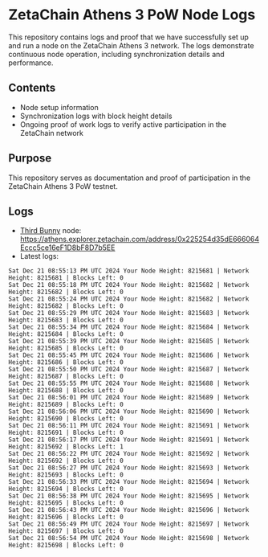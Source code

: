 # ZetaChain Athens 3 PoW Node Logs
This repository contains logs and proof that we have successfully set up and run a node on the ZetaChain Athens 3 network. The logs demonstrate continuous node operation, including synchronization details and performance.

## Contents
- Node setup information
- Synchronization logs with block height details
- Ongoing proof of work logs to verify active participation in the ZetaChain network

## Purpose
This repository serves as documentation and proof of participation in the ZetaChain Athens 3 PoW testnet.

## Logs

- [Third Bunny](https://thirdbunny.xyz/) node: https://athens.explorer.zetachain.com/address/0x225254d35dE666064Eccc5ce16eF1D8bF8D7b5EE
- Latest logs:
```
Sat Dec 21 08:55:13 PM UTC 2024 Your Node Height: 8215681 | Network Height: 8215681 | Blocks Left: 0
Sat Dec 21 08:55:18 PM UTC 2024 Your Node Height: 8215682 | Network Height: 8215682 | Blocks Left: 0
Sat Dec 21 08:55:24 PM UTC 2024 Your Node Height: 8215682 | Network Height: 8215682 | Blocks Left: 0
Sat Dec 21 08:55:29 PM UTC 2024 Your Node Height: 8215683 | Network Height: 8215683 | Blocks Left: 0
Sat Dec 21 08:55:34 PM UTC 2024 Your Node Height: 8215684 | Network Height: 8215684 | Blocks Left: 0
Sat Dec 21 08:55:39 PM UTC 2024 Your Node Height: 8215685 | Network Height: 8215685 | Blocks Left: 0
Sat Dec 21 08:55:45 PM UTC 2024 Your Node Height: 8215686 | Network Height: 8215686 | Blocks Left: 0
Sat Dec 21 08:55:50 PM UTC 2024 Your Node Height: 8215687 | Network Height: 8215687 | Blocks Left: 0
Sat Dec 21 08:55:55 PM UTC 2024 Your Node Height: 8215688 | Network Height: 8215688 | Blocks Left: 0
Sat Dec 21 08:56:01 PM UTC 2024 Your Node Height: 8215689 | Network Height: 8215689 | Blocks Left: 0
Sat Dec 21 08:56:06 PM UTC 2024 Your Node Height: 8215690 | Network Height: 8215690 | Blocks Left: 0
Sat Dec 21 08:56:11 PM UTC 2024 Your Node Height: 8215691 | Network Height: 8215691 | Blocks Left: 0
Sat Dec 21 08:56:17 PM UTC 2024 Your Node Height: 8215691 | Network Height: 8215692 | Blocks Left: 1
Sat Dec 21 08:56:22 PM UTC 2024 Your Node Height: 8215692 | Network Height: 8215692 | Blocks Left: 0
Sat Dec 21 08:56:27 PM UTC 2024 Your Node Height: 8215693 | Network Height: 8215693 | Blocks Left: 0
Sat Dec 21 08:56:33 PM UTC 2024 Your Node Height: 8215694 | Network Height: 8215694 | Blocks Left: 0
Sat Dec 21 08:56:38 PM UTC 2024 Your Node Height: 8215695 | Network Height: 8215695 | Blocks Left: 0
Sat Dec 21 08:56:43 PM UTC 2024 Your Node Height: 8215696 | Network Height: 8215696 | Blocks Left: 0
Sat Dec 21 08:56:49 PM UTC 2024 Your Node Height: 8215697 | Network Height: 8215697 | Blocks Left: 0
Sat Dec 21 08:56:54 PM UTC 2024 Your Node Height: 8215698 | Network Height: 8215698 | Blocks Left: 0
```
